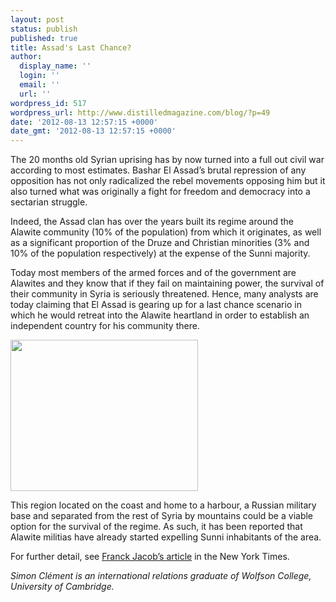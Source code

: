 ```yaml
---
layout: post
status: publish
published: true
title: Assad's Last Chance?
author:
  display_name: ''
  login: ''
  email: ''
  url: ''
wordpress_id: 517
wordpress_url: http://www.distilledmagazine.com/blog/?p=49
date: '2012-08-13 12:57:15 +0000'
date_gmt: '2012-08-13 12:57:15 +0000'
---
```

<p>The 20 months old Syrian uprising has by now turned into a full out civil war according to most estimates. Bashar El Assad’s brutal repression of any opposition has not only radicalized the rebel movements opposing him but it also turned what was originally a fight for freedom and democracy into a sectarian struggle.</p>
<p>Indeed, the Assad clan has over the years built its regime around the Alawite community (10% of the population) from which it originates, as well as a significant proportion of the Druze and Christian minorities (3% and 10% of the population respectively) at the expense of the Sunni majority.</p>
<p>Today most members of the armed forces and of the government are Alawites and they know that if they fail on maintaining power, the survival of their community in Syria is seriously threatened. Hence, many analysts are today claiming that El Assad is gearing up for a last chance scenario in which he would retreat into the Alawite heartland in order to establish an independent country for his community there.</p>
<p><a href="http://distilledmagazine.com/wp-content/uploads/2012/08/Mandate_of_Syria1.png"><img class="alignnone size-medium wp-image-53" title="Mandate_of_Syria" src="http://distilledmagazine.com/wp-content/uploads/2012/08/Mandate_of_Syria-300x2421.png" alt="" width="300" height="242" /></a></p>
<p>This region located on the coast and home to a harbour, a Russian military base and separated from the rest of Syria by mountains could be a viable option for the survival of the regime. As such, it has been reported that Alawite militias have already started expelling Sunni inhabitants of the area.</p>
<p>For further detail, see <a href="http://opinionator.blogs.nytimes.com/2012/07/24/a-syrian-stalemate/">Franck Jacob’s article</a> in the New York Times.</p>
<p><em>Simon Clément is an international relations graduate of Wolfson College, University of Cambridge.</em></p>
<p>&nbsp;</p>
